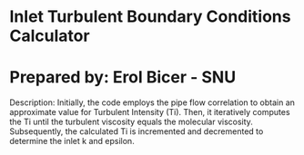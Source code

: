 # Inlet Turbulent Boundary Conditions Calculator

# Prepared by: Erol Bicer - SNU

Description: 
Initially, the code employs the pipe flow correlation to obtain an approximate value for Turbulent Intensity (Ti). Then, it iteratively computes the Ti until the turbulent viscosity equals the molecular viscosity. Subsequently, the calculated Ti is incremented and decremented to determine the inlet k and epsilon.